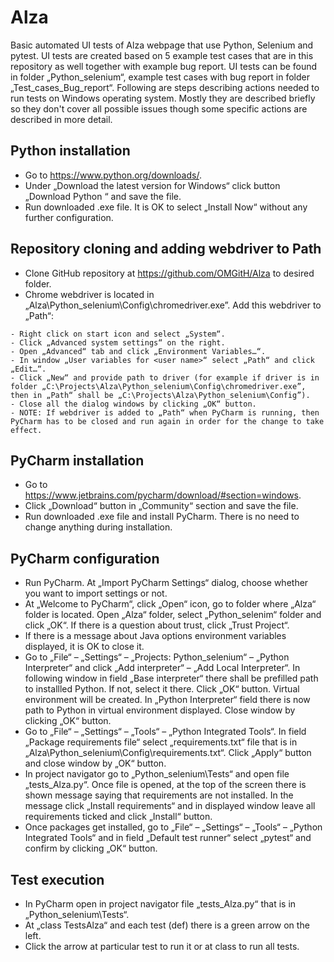 # Alza
Basic automated UI tests of Alza webpage that use Python, Selenium and pytest. UI tests are created based on 5 example test cases that are in this repository as well together with example bug report. UI tests can be found in folder „Python_selenium“, example test cases with bug report in folder „Test_cases_Bug_report“.
Following are steps describing actions needed to run tests on Windows operating system. Mostly they are described briefly so they don't cover all possible issues though some specific actions are described in more detail.

## Python installation
- Go to https://www.python.org/downloads/.
- Under „Download the latest version for Windows“ click button „Download Python <version>“ and save the file.
- Run downloaded .exe file. It is OK to select „Install Now“ without any further configuration.

## Repository cloning and adding webdriver to Path
- Clone GitHub repository at https://github.com/OMGitH/Alza to desired folder.
- Chrome webdriver is located in „Alza\Python_selenium\Config\chromedriver.exe”. Add this webdriver to „Path“:
```
- Right click on start icon and select „System“.
- Click „Advanced system settings“ on the right.
- Open „Advanced“ tab and click „Environment Variables…“.
- In window „User variables for <user name>“ select „Path“ and click „Edit…“.
- Click „New“ and provide path to driver (for example if driver is in folder „C:\Projects\Alza\Python_selenium\Config\chromedriver.exe”, then in „Path“ shall be „C:\Projects\Alza\Python_selenium\Config”).
- Close all the dialog windows by clicking „OK“ button.
- NOTE: If webdriver is added to „Path“ when PyCharm is running, then PyCharm has to be closed and run again in order for the change to take effect.
```

## PyCharm installation
- Go to https://www.jetbrains.com/pycharm/download/#section=windows.
- Click „Download“ button in „Community“ section and save the file.
- Run downloaded .exe file and install PyCharm. There is no need to change anything during installation.

## PyCharm configuration
- Run PyCharm. At „Import PyCharm Settings“ dialog, choose whether you want to import settings or not.
- At „Welcome to PyCharm“, click „Open“ icon, go to folder where „Alza“ folder is located. Open „Alza“ folder, select „Python_selenim“ folder and click „OK“. If there is a question about trust, click „Trust Project“.
- If there is a message about Java options environment variables displayed, it is OK to close it.
- Go to „File“ – „Settings“ – „Projects: Python_selenium“ – „Python Interpreter“ and click „Add interpreter“ – „Add Local Interpreter“. In following window in field „Base interpreter“ there shall be prefilled path to installled Python. If not, select it there. Click „OK“ button. Virtual environment will be created. In „Python Interpreter“ field there is now path to Python in virtual environment displayed. Close window by clicking „OK“ button.
- Go to „File“ – „Settings“ – „Tools“ – „Python Integrated Tools“. In field „Package requirements file“ select „requirements.txt“ file that is in „Alza\Python_selenium\Config\requirements.txt“. Click „Apply“ button and close window by „OK“ button.
- In project navigator go to „Python_selenium\Tests“ and open file „tests_Alza.py“. Once file is opened, at the top of the screen there is shown message saying that requirements are not installed. In the message click „Install requirements“ and in displayed window leave all requirements ticked and click „Install“ button.
- Once packages get installed, go to „File“ – „Settings“ – „Tools“ – „Python Integrated Tools“ and in field „Default test runner“ select „pytest“ and confirm by clicking „OK“ button.

## Test execution
- In PyCharm open in project navigator file „tests_Alza.py“ that is in „Python_selenium\Tests“.
- At „class TestsAlza“ and each test (def) there is a green arrow on the left.
- Click the arrow at particular test to run it or at class to run all tests.
